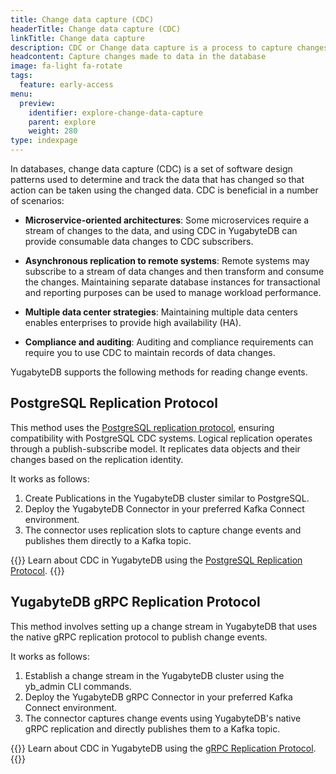 ```yaml
---
title: Change data capture (CDC)
headerTitle: Change data capture (CDC)
linkTitle: Change data capture
description: CDC or Change data capture is a process to capture changes made to data in the database.
headcontent: Capture changes made to data in the database
image: fa-light fa-rotate
tags:
  feature: early-access
menu:
  preview:
    identifier: explore-change-data-capture
    parent: explore
    weight: 280
type: indexpage
---
```

In databases, change data capture (CDC) is a set of software design patterns used to determine and track the data that has changed so that action can be taken using the changed data. CDC is beneficial in a number of scenarios:

- **Microservice-oriented architectures**: Some microservices require a stream of changes to the data, and using CDC in YugabyteDB can provide consumable data changes to CDC subscribers.

- **Asynchronous replication to remote systems**: Remote systems may subscribe to a stream of data changes and then transform and consume the changes. Maintaining separate database instances for transactional and reporting purposes can be used to manage workload performance.

- **Multiple data center strategies**: Maintaining multiple data centers enables enterprises to provide high availability (HA).

- **Compliance and auditing**: Auditing and compliance requirements can require you to use CDC to maintain records of data changes.

YugabyteDB supports the following methods for reading change events.

## PostgreSQL Replication Protocol

This method uses the [PostgreSQL replication protocol](using-logical-replication/key-concepts/#replication-protocols), ensuring compatibility with PostgreSQL CDC systems. Logical replication operates through a publish-subscribe model. It replicates data objects and their changes based on the replication identity.

It works as follows:

1. Create Publications in the YugabyteDB cluster similar to PostgreSQL.
1. Deploy the YugabyteDB Connector in your preferred Kafka Connect environment.
1. The connector uses replication slots to capture change events and publishes them directly to a Kafka topic.

{{<lead link="./using-logical-replication/">}}
Learn about CDC in YugabyteDB using the [PostgreSQL Replication Protocol](./using-logical-replication/).
{{</lead>}}

## YugabyteDB gRPC Replication Protocol

This method involves setting up a change stream in YugabyteDB that uses the native gRPC replication protocol to publish change events.

It works as follows:

1. Establish a change stream in the YugabyteDB cluster using the yb_admin CLI commands.
1. Deploy the YugabyteDB gRPC Connector in your preferred Kafka Connect environment.
1. The connector captures change events using YugabyteDB's native gRPC replication and directly publishes them to a Kafka topic.

{{<lead link="./using-yugabytedb-grpc-replication/">}}
Learn about CDC in YugabyteDB using the [gRPC Replication Protocol](./using-yugabytedb-grpc-replication/).
{{</lead>}}
